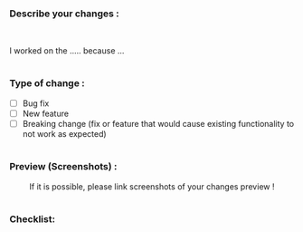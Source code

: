 <!---- This is the PR Template !-->

<!-- Make sure to follow each step so that your PR is explained and easy to read !-->

<!-- It may take from your time, but think that collaborators and contributors will get your changes in a good way !-->

### Describe your changes :

<br/>

<!-- Explain what you have done !-->

<!-- Be sure to tag your assigned issue !-->

I worked on the ..... because ...





#

### Type of change :

<!-- You should choice 1 option -->

<!-- add an x in [ ] if true !-->

<!-- Delete options that aren't revelant!-->


- [ ] Bug fix
- [ ] New feature
- [ ] Breaking change (fix or feature that would cause existing functionality to not work as expected)

#

### Preview (Screenshots) :

<!-- While providing screenshots, delete the text below !-->

<!-- try as much as possible to explain each change in each screenshot !-->

<!-- Don't forget to delete the p element while providing screeshots !-->

<p align="center">If it is possible, please link screenshots of your changes preview !
</p>

#

### Checklist:

<!-- Check your work !-->

<!-- If you have access, please choose the right review label ("Review: Needs 1" OR "Review: Needs 2")!-->

<!-- add an x in [] if done !-->

<!-- don't mark items that you didn't do !-->
